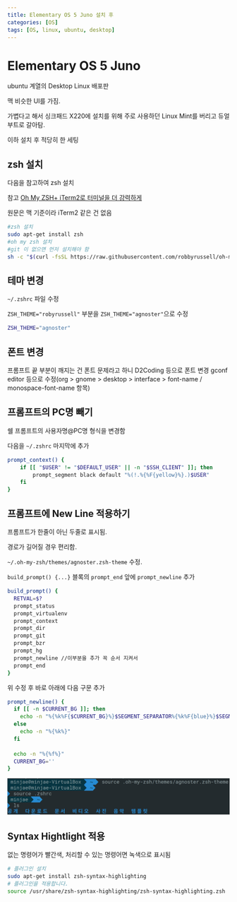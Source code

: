 ```yaml
---
title: Elementary OS 5 Juno 설치 후
categories: [OS]
tags: [OS, linux, ubuntu, desktop]
---
```

# Elementary OS 5 Juno

ubuntu 계열의 Desktop Linux 배포판

맥 비슷한 UI를 가짐.

가볍다고 해서 싱크패드 X220에 설치를 위해 주로 사용하던 Linux Mint를 버리고 듀얼부트로 갈아탐.

이하 설치 후 적당히 한 세팅

## zsh 설치

다음을 참고하여 zsh 설치

참고 [Oh My ZSH+ iTerm2로 터미널을 더 강력하게](https://medium.com/harrythegreat/oh-my-zsh-iterm2%EB%A1%9C-%ED%84%B0%EB%AF%B8%EB%84%90%EC%9D%84-%EB%8D%94-%EA%B0%95%EB%A0%A5%ED%95%98%EA%B2%8C-a105f2c01bec)

원문은 맥 기준이라 iTerm2 같은 건 없음

```sh
#zsh 설치
sudo apt-get install zsh
#oh my zsh 설치
#git 이 없으면 먼저 설치해야 함
sh -c "$(curl -fsSL https://raw.githubusercontent.com/robbyrussell/oh-my-zsh/master/tools/install.sh)"
```

## 테마 변경

`~/.zshrc` 파일 수정

`ZSH_THEME="robyrussell"` 부분을 `ZSH_THEME="agnoster"`으로 수정

```sh
ZSH_THEME="agnoster"
```

## 폰트 변경

프롬프트 끝 부분이 깨지는 건 폰트 문제라고 하니 D2Coding 등으로 폰트 변경
gconf editor 등으로 수정(org > gnome > desktop > interface > font-name / monospace-font-name 항목)

## 프롬프트의 PC명 빼기

쉘 프롬프트의 사용자명@PC명 형식을 변경함

다음을 `~/.zshrc` 마지막에 추가

```sh
prompt_context() {
    if [[ "$USER" != "$DEFAULT_USER" || -n "$SSH_CLIENT" ]]; then
        prompt_segment black default "%(!.%{%F{yellow}%}.)$USER"
    fi
}
```

## 프롬프트에 New Line 적용하기

프롬프트가 한줄이 아닌 두줄로 표시됨. 

경로가 길어질 경우 편리함.

`~/.oh-my-zsh/themes/agnoster.zsh-theme` 수정.

`build_prompt() {...}` 블록의 `prompt_end` 앞에 `prompt_newline` 추가

```sh
build_prompt() {
  RETVAL=$?
  prompt_status
  prompt_virtualenv
  prompt_context
  prompt_dir
  prompt_git
  prompt_bzr
  prompt_hg
  prompt_newline //이부분을 추가 꼭 순서 지켜서
  prompt_end
}
```

위 수정 후 바로 아래에 다음 구문 추가

```sh
prompt_newline() {
  if [[ -n $CURRENT_BG ]]; then
    echo -n "%{%k%F{$CURRENT_BG}%}$SEGMENT_SEPARATOR%{%k%F{blue}%}$SEGMENT_SEPARATOR"
  else
    echo -n "%{%k%}"
  fi

  echo -n "%{%f%}"
  CURRENT_BG=''
}
```

![두 옵션이 적용된 이미지](/images/2019-01-19-001.jpg)

## Syntax Hightlight 적용

없는 명령어가 빨간색, 처리할 수 있는 명령어면 녹색으로 표시됨

```sh
# 플러그인 설치
sudo apt-get install zsh-syntax-highlighting
# 플러그인을 적용합니다.
source /usr/share/zsh-syntax-highlighting/zsh-syntax-highlighting.zsh
```